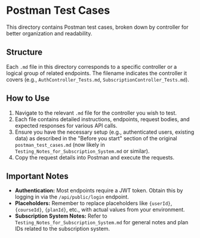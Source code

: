 # Postman Test Cases

This directory contains Postman test cases, broken down by controller for better organization and readability.

## Structure

Each `.md` file in this directory corresponds to a specific controller or a logical group of related endpoints. The filename indicates the controller it covers (e.g., `AuthController_Tests.md`, `SubscriptionController_Tests.md`).

## How to Use

1.  Navigate to the relevant `.md` file for the controller you wish to test.
2.  Each file contains detailed instructions, endpoints, request bodies, and expected responses for various API calls.
3.  Ensure you have the necessary setup (e.g., authenticated users, existing data) as described in the "Before you start" section of the original `postman_test_cases.md` (now likely in `Testing_Notes_for_Subscription_System.md` or similar).
4.  Copy the request details into Postman and execute the requests.

## Important Notes

*   **Authentication:** Most endpoints require a JWT token. Obtain this by logging in via the `/api/public/login` endpoint.
*   **Placeholders:** Remember to replace placeholders like `{userId}`, `{courseId}`, `{planId}`, etc., with actual values from your environment.
*   **Subscription System Notes:** Refer to `Testing_Notes_for_Subscription_System.md` for general notes and plan IDs related to the subscription system.
